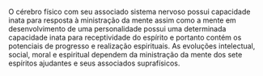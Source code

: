 ﻿O cérebro físico com seu associado sistema nervoso possui capacidade inata para resposta à ministração da mente assim como a mente em desenvolvimento de uma personalidade possui uma determinada capacidade inata para receptividade do espírito e portanto contém os potenciais de progresso e realização espirituais. As evoluções intelectual, social, moral e espiritual dependem da ministração da mente dos sete espíritos ajudantes e seus associados suprafísicos.